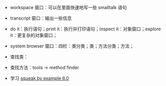 - workspace 窗口：可以在里面快速地写一些 smalltalk 语句
- transcript 窗口：输出一些信息
- do it：执行语句；print it：执行并打印语句；inspect it：对象窗口；explore it：更复杂的对象窗口；
- system browser 窗口：四栏：类分类；类；方法分类；方法；
- 查找类：
- 查找方法：tools -> method finder

- 学习 [squeak by example 6.0](https://wiki.squeak.org/squeak/6546)